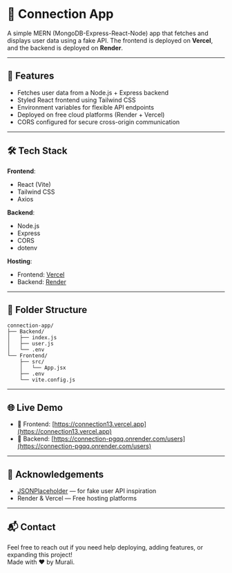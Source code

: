 # 👥 Connection App

A simple MERN (MongoDB-Express-React-Node) app that fetches and displays user data using a fake API. The frontend is deployed on **Vercel**, and the backend is deployed on **Render**.

---

## 🚀 Features

- Fetches user data from a Node.js + Express backend
- Styled React frontend using Tailwind CSS
- Environment variables for flexible API endpoints
- Deployed on free cloud platforms (Render + Vercel)
- CORS configured for secure cross-origin communication

---

## 🛠️ Tech Stack

**Frontend**:
- React (Vite)
- Tailwind CSS
- Axios

**Backend**:
- Node.js
- Express
- CORS
- dotenv

**Hosting**:
- Frontend: [Vercel](https://vercel.com/)
- Backend: [Render](https://render.com/)

---

## 📂 Folder Structure

```
connection-app/
├── Backend/
│   ├── index.js
│   ├── user.js
│   └── .env
└── Frontend/
    ├── src/
    │   └── App.jsx
    ├── .env
    └── vite.config.js
```

---

## 🌐 Live Demo

- 🔗 Frontend: [https://connection13.vercel.app](https://connection13.vercel.app)
- 🔗 Backend: [https://connection-pgqq.onrender.com/users](https://connection-pgqq.onrender.com/users)

---


## 🙌 Acknowledgements

- [JSONPlaceholder](https://jsonplaceholder.typicode.com/) — for fake user API inspiration
- Render & Vercel — Free hosting platforms

---

## 📬 Contact

Feel free to reach out if you need help deploying, adding features, or expanding this project!  
Made with ❤️ by Murali.
